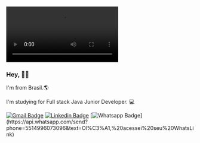 ![Header](https://github.com/ruizseh/ruizseh/blob/main/giphy-backdrop.mp4)


### Hey, 👋🏽

I'm from Brasil.🌎

I'm studying for Full stack Java Junior Developer. 💻



[![Gmail Badge](https://img.shields.io/badge/-Gmail-c14438?style=flat-square&logo=Gmail&logoColor=white&link=mailto:fsergioruiz@gmail.com)](mailto:fsergioruiz@gmail.com)
[![Linkedin Badge](https://img.shields.io/badge/-LinkedIn-blue?style=flat-square&logo=Linkedin&logoColor=white&link=https://www.linkedin.com/in/ruizseh//)](https://www.linkedin.com/in/ruizseh/)
[![Whatsapp Badge](https://img.shields.io/badge/-Whatsapp-4CA143?style=flat-square&labelColor=4CA143&logo=whatsapp&logoColor=white&link=https://api.whatsapp.com/send?phone=5584999122284&text=Olá!)](https://api.whatsapp.com/send?phone=5514996073096&text=Ol%C3%A1,%20acessei%20seu%20WhatsLink)


